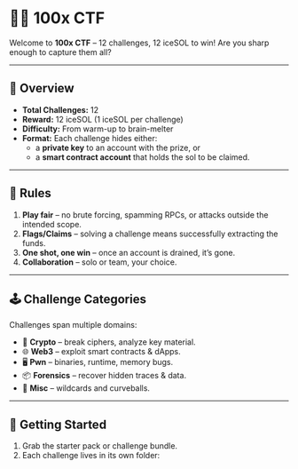 # 🏴‍☠️ 100x CTF

Welcome to **100x CTF** – 12 challenges, 12 iceSOL to win!
Are you sharp enough to capture them all?

---

## 📜 Overview

- **Total Challenges:** 12
- **Reward:** 12 iceSOL (1 iceSOL per challenge)
- **Difficulty:** From warm-up to brain-melter
- **Format:** Each challenge hides either:
  - a **private key** to an account with the prize, or
  - a **smart contract account** that holds the sol to be claimed.

---

## 🎯 Rules

1. **Play fair** – no brute forcing, spamming RPCs, or attacks outside the intended scope.
2. **Flags/Claims** – solving a challenge means successfully extracting the funds.
3. **One shot, one win** – once an account is drained, it’s gone.
4. **Collaboration** – solo or team, your choice.

---

## 🕹 Challenge Categories

Challenges span multiple domains:

- 🔐 **Crypto** – break ciphers, analyze key material.
- 🌐 **Web3** – exploit smart contracts & dApps.
- 🖥 **Pwn** – binaries, runtime, memory bugs.
- 📦 **Forensics** – recover hidden traces & data.
- 🎲 **Misc** – wildcards and curveballs.

---

## 🚀 Getting Started

1. Grab the starter pack or challenge bundle.
2. Each challenge lives in its own folder:

